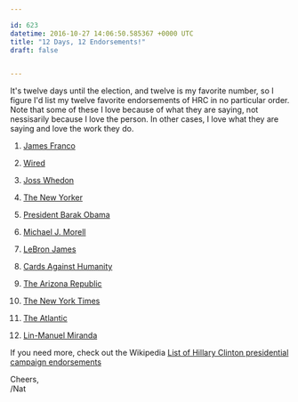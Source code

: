 ```yaml
---

id: 623
datetime: 2016-10-27 14:06:50.585367 +0000 UTC
title: "12 Days, 12 Endorsements!"
draft: false


---
```


It's twelve days until the election, and twelve is my favorite number, so I figure I'd list my twelve favorite endorsements of HRC in no particular order. Note that some of these I love because of what they are saying, not nessisarily because I love the person. In other cases, I love what they are saying and love the work they do.


1. [James Franco](http://www.usatoday.com/story/news/politics/onpolitics/2016/10/26/james-franco-clinton-most-interesting-woman-world/92763236/)

2. [Wired](https://www.wired.com/2016/08/wired-endorses-hillary-clinton/)

3. [Joss Whedon](http://www.rollingstone.com/politics/news/see-joss-whedons-all-star-hillary-clinton-supporting-ad-w441329)

4. [The New Yorker](http://www.newyorker.com/magazine/2016/10/31/the-new-yorker-endorses-hillary-clinton?mbid=social_twitter)

5. [President Barak Obama](https://www.youtube.com/watch?v=S9W0F2mz1jc&feature=youtu.be)

6. [Michael J. Morell](http://www.nytimes.com/2016/08/05/opinion/campaign-stops/i-ran-the-cia-now-im-endorsing-hillary-clinton.html?_r=0)

7. [LeBron James](http://www.businessinsider.com/lebron-james-why-endorsing-hillary-clinton-for-president-2016-9)

8. [Cards Against Humanity](http://www.chicagotribune.com/business/ct-cards-against-humanity-billboard-0929-biz-20160928-story,amp.html)

9. [The Arizona Republic](http://www.azcentral.com/story/opinion/editorial/2016/09/27/hillary-clinton-endorsement/91198668/)

10. [The New York Times](http://www.nytimes.com/2016/09/25/opinion/sunday/hillary-clinton-for-president.html)

11. [The Atlantic](http://www.theatlantic.com/magazine/archive/2016/11/the-case-for-hillary-clinton-and-against-donald-trump/501161/)

12. [Lin-Manuel Miranda](http://www.playbill.com/article/hillary-clinton-gets-powerful-endorsement-from-lin-manuel-miranda-at-hamilton-benefit)

If you need more, check out the Wikipedia [List of Hillary Clinton presidential campaign endorsements](https://en.wikipedia.org/wiki/List_of_Hillary_Clinton_presidential_campaign_endorsements,_2016)

Cheers,  
/Nat
